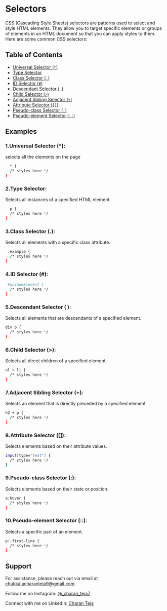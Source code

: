 
# Selectors

CSS (Cascading Style Sheets) selectors are patterns used to select and style HTML elements. They allow you to target specific elements or groups of elements in an HTML document so that you can apply styles to them. Here are some common CSS selectors:


## Table of Contents

- [Universal Selector (`*`)](#universal-selector)
- [Type Selector](#type-selector)
- [Class Selector (`.`)](#class-selector)
- [ID Selector (`#`)](#id-selector)
- [Descendant Selector (` `)](#descendant-selector)
- [Child Selector (`>`)](#child-selector)
- [Adjacent Sibling Selector (`+`)](#adjacent-sibling-selector)
- [Attribute Selector (`[]`)](#attribute-selector)
- [Pseudo-class Selector (`:`)](#pseudo-class-selector)
- [Pseudo-element Selector (`::`)](#pseudo-element-selector)

## Examples
### 1.Universal Selector (*):
selects all the elements on the page

```bash
  * {
  /* styles here */
}
```

### 2.Type Selector:
Selects all instances of a specified HTML element.
```bash
  p {
  /* styles here */
}

```

### 3.Class Selector (.):
Selects all elements with a specific class attribute.

```bash
 .example {
  /* styles here */
}

```

### 4.ID Selector (#):

```bash
 #uniqueElement {
  /* styles here */
}
```
### 5.Descendant Selector ( ):
Selects all elements that are descendants of a specified element.

```bash
div p {
  /* styles here */
}
```

### 6.Child Selector (>):
Selects all direct children of a specified element.
```bash
ul > li {
  /* styles here */
}
```

### 7.Adjacent Sibling Selector (+):
Selects an element that is directly preceded by a specified element
```bash
h2 + p {
  /* styles here */
}
```

### 8.Attribute Selector ([]):
Selects elements based on their attribute values.
```bash
input[type="text"] {
  /* styles here */
}

```

### 9.Pseudo-class Selector (:):
Selects elements based on their state or position.
```bash
a:hover {
  /* styles here */
}

```

### 10.Pseudo-element Selector (::):

Selects a specific part of an element.
```bash
p::first-line {
  /* styles here */
}
```



## Support

For assistance, please reach out via email at chukkalacharanteja9@gmail.com.

Follow me on Instagram: [@_charan_teja7](https://www.instagram.com/_charan_teja7/)

Connect with me on LinkedIn: [Charan Teja](https://www.linkedin.com/in/charanteja177/)



